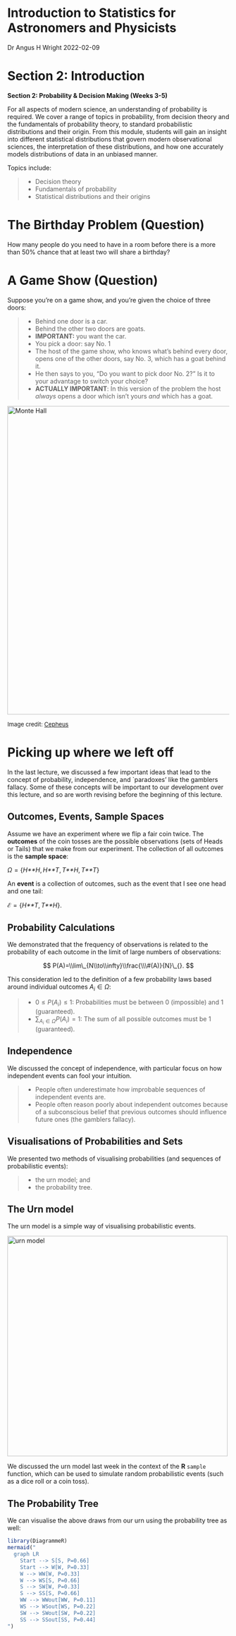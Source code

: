 Introduction to Statistics for Astronomers and Physicists
================
Dr Angus H Wright
2022-02-09



# Section 2: Introduction <!--{{{-->

<!--Setup {{{-->
<style type="text/css">
.python { 
  background-color: 
    RColorBrewer::brewer.pal(1,"Set2");
} 
.out { 
  max-height: 300px;
  overflow-y: auto;
  background-color: inherit;
}
</style>
<!--}}}-->

**Section 2: Probability & Decision Making (Weeks 3-5)**

For all aspects of modern science, an understanding of probability is
required. We cover a range of topics in probability, from decision
theory and the fundamentals of probability theory, to standard
probabilistic distributions and their origin. From this module, students
will gain an insight into different statistical distributions that
govern modern observational sciences, the interpretation of these
distributions, and how one accurately models distributions of data in an
unbiased manner.

Topics include:

> -   Decision theory
> -   Fundamentals of probability
> -   Statistical distributions and their origins

<!--}}}-->

# The Birthday Problem (Question) <!--{{{-->

How many people do you need to have in a room before there is a more
than 50% chance that at least two will share a birthday?

<!--}}}-->

# A Game Show (Question) <!--{{{-->

Suppose you’re on a game show, and you’re given the choice of three
doors:

> -   Behind one door is a car.
> -   Behind the other two doors are goats.
> -   **IMPORTANT:** you want the car.
> -   You pick a door: say No. 1
> -   The host of the game show, who knows what’s behind every door,
>     opens one of the other doors, say No. 3, which has a goat behind
>     it.
> -   He then says to you, “Do you want to pick door No. 2?” Is it to
>     your advantage to switch your choice?
> -   **ACTUALLY IMPORTANT**: In this version of the problem the host
>     *always* opens a door which isn’t yours *and* which has a goat.

<img src="../Rmd/Images/MonteHall.png" alt="Monte Hall" width="700" />

<font size="2"> Image credit:
<a href="https://commons.wikimedia.org/w/index.php?curid=1234194">Cepheus</a>
</font>

<!--}}}-->

# Picking up where we left off <!--{{{-->

In the last lecture, we discussed a few important ideas that lead to the
concept of probability, independence, and \`paradoxes’ like the gamblers
fallacy. Some of these concepts will be important to our development
over this lecture, and so are worth revising before the beginning of
this lecture.

<!--}}}-->

## Outcomes, Events, Sample Spaces <!--{{{-->

Assume we have an experiment where we flip a fair coin twice. The
**outcomes** of the coin tosses are the possible observations (sets of
Heads or Tails) that we make from our experiment. The collection of all
outcomes is the **sample space**:

*Ω* = {*H**H*, *H**T*, *T**H*, *T**T*}

An **event** is a collection of outcomes, such as the event that I see
one head and one tail:

ℰ = {*H**T*, *T**H*}.

<!--}}}-->

## Probability Calculations <!--{{{-->

We demonstrated that the frequency of observations is related to the
probability of each outcome in the limit of large numbers of
observations:

$$
P(A)=\\lim\_{N\\to\\infty}\\frac{\\\#(A)}{N}\_{}.
$$

This consideration led to the definition of a few probability laws based
around individual outcomes *A*<sub>*i*</sub> ∈ *Ω*:

> -   0 ≤ *P*(*A*<sub>*i*</sub>) ≤ 1: Probabilities must be between 0
>     (impossible) and 1 (guaranteed).
> -   ∑<sub>*A*<sub>*i*</sub> ∈ *Ω*</sub>*P*(*A*<sub>*i*</sub>) = 1: The
>     sum of all possible outcomes must be 1 (guaranteed).

<!--}}}-->

## Independence <!--{{{-->

We discussed the concept of independence, with particular focus on how
independent events can fool your intuition.

> -   People often underestimate how improbable sequences of independent
>     events are.
> -   People often reason poorly about independent outcomes because of a
>     subconscious belief that previous outcomes should influence future
>     ones (the gamblers fallacy).

<!--}}}-->

## Visualisations of Probabilities and Sets <!--{{{-->

We presented two methods of visualising probabilities (and sequences of
probabilistic events):

> -   the urn model; and
> -   the probability tree.

<!--}}}-->

## The Urn model <!--{{{-->

The urn model is a simple way of visualising probabilistic events.

<img src="../Rmd/Images/SimpleUrn.png" alt="urn model" width="500" />

We discussed the urn model last week in the context of the **R**
`sample` function, which can be used to simulate random probabilistic
events (such as a dice roll or a coin toss).

<!--}}}-->

## The Probability Tree <!--{{{-->

We can visualise the above draws from our urn using the probability tree
as well:

``` r
library(DiagrammeR)
mermaid("
  graph LR
    Start --> S[S, P=0.66]
    Start --> W[W, P=0.33]
    W --> WW[W, P=0.33]
    W --> WS[S, P=0.66]
    S --> SW[W, P=0.33]
    S --> SS[S, P=0.66]
    WW --> WWout[WW, P=0.11]
    WS --> WSout[WS, P=0.22]
    SW --> SWout[SW, P=0.22]
    SS --> SSout[SS, P=0.44]
")
```

<div id="htmlwidget-3d7d5f8a7a1b8d84688b" style="width:80%;height:384px;" class="DiagrammeR html-widget"></div>
<script type="application/json" data-for="htmlwidget-3d7d5f8a7a1b8d84688b">{"x":{"diagram":"\n  graph LR\n    Start --> S[S, P=0.66]\n    Start --> W[W, P=0.33]\n    W --> WW[W, P=0.33]\n    W --> WS[S, P=0.66]\n    S --> SW[W, P=0.33]\n    S --> SS[S, P=0.66]\n    WW --> WWout[WW, P=0.11]\n    WS --> WSout[WS, P=0.22]\n    SW --> SWout[SW, P=0.22]\n    SS --> SSout[SS, P=0.44]\n"},"evals":[],"jsHooks":[]}</script>
<!--}}}-->

# Venn Diagrams <!--{{{-->

One visualisation tool that we didn’t look at last week, but which is
sometimes very useful to understand, is the Venn diagram.

<img src="../Rmd/Images/GeneralVenn.png" alt="venn" width="600" />

Thinking again about our urn, we have:

<img src="../Rmd/Images/SimpleUrnVenn.png" alt="urn model venn" width="600" />

<!--}}}-->

## Independence <!--{{{-->

Two events in an experiment sample space (*A*, *B* ∈ *Ω*) are
independent. How do they appear in our Venn diagram?

<img src="../Rmd/Images/IndependentVenn1.png" alt="Independence Venn 1" width="300" />
<img src="../Rmd/Images/IndependentVenn2.png" alt="Independence Venn 2" width="300" />

-   The first plot shows two **disjoint** events. That is: if we observe
    *A*, then we cannot observe *B*. Therefore they cannot be
    independent, as information about *A* informs us about *B*.
-   The second plot shows two **independent** events. If we observe *A*,
    our probability of observing *B* is relatively unchanged.

The latter point is a nuanced one, and it is worth understanding. The
probability of observing *A* and *B* in our Venn diagram is equal,
because they cover equal fractions of the sample space. If we observe
*A*, our observation now restricts us to the box containing *A* only.
But *A* and *B* are independent, which means that the observation of *A*
can’t inform us about *B*. So the probability of observing *B* must be
relatively unchanged. That is, the intersection of B and A (*A* ∩ *B*)
must occupy the same fraction of *A* as *B* occupies in *Ω*.

-   *P*(*A* ∩ *B*)/*P*(*A*) = *P*(*B*)/*P*(*Ω*)

Remember, though, that
*P*(*Ω*) = 1
and therefore

-   *P*(*A* ∩ *B*) = *P*(*A*) × *P*(*B*) if *A* and *B* are independent.

<!--}}}-->

# Independence and Non-independence <!--{{{-->

Independent events are extremely important in statistics, especially in
the context of random variables (which we will discuss later in this
section). However non-independent events are also extremely important.
These are cases where a subsequent outcome is dependent on the previous
results. An obvious example is returning to our **urn**:

<img src="../Rmd/Images/UrnReplacement.png" alt="Urn with Replacement" width="600" />

Here our draws are independent, and computing the probability of the
observed outcome is straightforward (that is, the joint probability of
observing a 2 and then an 8):

$$ 
\\begin{align}
P(2\\cap 8) &= P(2)\\times P(8) \\\\
&= \\frac{1}{8}\\times \\frac{1}{8} \\\\
&= \\frac{1}{64}
\\end{align}
$$

However, how does this change if we choose not to replace the first ball
that we draw?

<img src="../Rmd/Images/UrnNoReplacement.png" alt="Urn without Replacement" width="600" />

<!--}}}-->

# Conditional Probability <!--{{{-->

This is where the concept of **conditional probability** becomes
relavent. Given a sample space *Ω* of outcomes and a collection of
events, the conditional probability of B, conditioned on A, is the
probability that B occurs given that A has definitely occurred

*P*(*B*\|*A*)

With our urn example, if we do not replace the 2 after our first draw,
this has fundamentally altered the possible outcomes of the next draw,
and therefore changed the probabilities involved. For our second draw,
what now want to know is the probability of observing an 8 *given that*
we just observed a 2. Said differently, the second draw computes the the
probability of observing an 8 *conditioned upon* our prior observation
of a 2.

In this example we can compute the conditional proability logically:

<img src="../Rmd/Images/UrnNoReplacement.png" alt="Urn without Replacement" width="600" />

$$
\\begin{align}
P(2\\cap 8) &= P(2)\\times P(8\|2) \\\\
&= \\frac{1}{8}\\times \\frac{1}{7} \\\\
&= \\frac{1}{56}. 
\\end{align}
$$

This example is a very trivial one, but consider a slightly different
calculation.

Suppose we draw two balls from our urn, with replacement. We want to
calculate the probability of drawing two balls with a combined value
greater than or equal to 10.

The “win” event space is therefore:
$$
\\begin{align}
\\mathcal{E}=\\{ & 8+2,8+3,8+4,8+5,8+6,8+7,8+8,\\\\
               & 7+3,7+4,7+5,7+6,7+7,7+8,\\\\
               & 6+4,6+5,6+6,6+7,6+8,\\\\
               & 5+5,5+6,5+7,5+8,\\\\
               & 4+6,4+7,4+8,\\\\
               & 3+7,3+8,\\\\
               & 2+8\\}. 
\\end{align}
$$
There are 64 possible ways of drawing 2 balls from a bag of 8 with
replacement, which means that we have a 7/16 chance of winning this
game. However, suppose now that we **know** that our first draw is an 8.
How does this information influence our chance of winning?

If we first observe an 8, there are 7 subsequent draws which will earn
us a victory:

ℰ\|8 = {8 + 2, 8 + 3, 8 + 4, 8 + 5, 8 + 6, 8 + 7, 8 + 8}

Therefore the probability of winning given our first draw is an 8 jumps
to *P*(ℰ\|8) = 7/8. What about if we **know** that our first draw is a
2?

ℰ\|2 = {2 + 8}

And so our probability of winning is a lowly *P*(ℰ\|2) = 1/8. With this
simple example we can see how important conditional probability is, and
how event probabilities can be wildly influenced by different
conditionalisation.

<!--}}}-->

## The Probability Tree (again) <!--{{{-->

The conditional probability can be usefully read-off of a probability
tree as well, which (for discrete problems) can be very useful.

Looking again at our urn problem:

``` r
library(DiagrammeR)
mermaid("
  graph LR
    Start --> S[S, P=0.66]
    Start --> W[W, P=0.33]
    W --> WW[W, P=0.33]
    W --> WS[S, P=0.66]
    S --> SW[W, P=0.33]
    S --> SS[S, P=0.66]
    WW --> WWout[WW, P=0.11]
    WS --> WSout[WS, P=0.22]
    SW --> SWout[SW, P=0.22]
    SS --> SSout[SS, P=0.44]
")
```

<div id="htmlwidget-a03182640cae5b42b577" style="width:80%;height:384px;" class="DiagrammeR html-widget"></div>
<script type="application/json" data-for="htmlwidget-a03182640cae5b42b577">{"x":{"diagram":"\n  graph LR\n    Start --> S[S, P=0.66]\n    Start --> W[W, P=0.33]\n    W --> WW[W, P=0.33]\n    W --> WS[S, P=0.66]\n    S --> SW[W, P=0.33]\n    S --> SS[S, P=0.66]\n    WW --> WWout[WW, P=0.11]\n    WS --> WSout[WS, P=0.22]\n    SW --> SWout[SW, P=0.22]\n    SS --> SSout[SS, P=0.44]\n"},"evals":[],"jsHooks":[]}</script>

we can see that the conditional probability of drawing (e.g.) no striped
ball is:

*P*(*W**W*) = 0.33

However the probability of observing no striped ball *given* that we
observe a white ball with our first draw:

$$
P(WW \| W)  = \\frac{P(WW)}{P(WW) + P(WS)}
$$

<!--}}}-->

# The Birthday Problem (Answer) <!--{{{-->

How many people do you need to have in a room before there is a more
than 50% chance that at least two will share a birthday?

The birthday problem is another example of a statistical paradox; a
problem where your intuition will almost certainly have failed you.

To calculate the number of people required to have a 50% chance that two
share a birthday is quite simple. First we make some simplifying
assumptions:

> -   There are 365 days in a year
> -   Birthdays are totally random

Neither of these are true: but the former has a small affect, and the
latter makes our answer an *over-estimate* of the number of people
required, because birthdays tend to cluster around particular times of
the year.

The probability of finding two people with a shared birthday is:

*P*(shared birthday) = 1 − *P*(no shared birthday)

Calculating the probability of people *not* sharing a birthday is
easier, because it’s a simple conditional probability. The probability
of each additional person not sharing a birthday depends on the number
of previous observations.

$$
\\begin{align}
P(\\textrm{no shared birthday}) = &P(\\textrm{person 1 has a birthday})\\times \\\\
&P(\\textrm{person 2 has a birthday different from person 1})\\times \\\\
&P(\\textrm{person 3 has a birthday different from persons 1 and 2})\\times \\dots \\\\
= & P(\\textrm{no shared birthday}\|\\textrm{0 other birthdays})\\times \\\\
  & P(\\textrm{no shared birthday}\|\\textrm{1 other birthday})\\times \\\\
  & P(\\textrm{no shared birthday}\|\\textrm{2 other birthdays})\\times\\dots \\\\
= & \\frac{365}{365}\\times\\frac{364}{365}\\times\\frac{363}{365}\\times\\frac{362}{365}\\times\\dots \\\\
= & \\left(\\frac{1}{365}\\right)^n\\times{365}\\times{364}\\times{363}\\times\\dots 
\\end{align}
$$

We can then calculate this probability simply:

<!--R CodeBlock Template-{{{-->

``` r
magplot(1:100,1-(1/365)^(1:100)*cumprod(365:266),type='s',col='red',xlab='Number of People',
     ylab='Prob. of Two People Sharing')
abline(h=0.5,lty=2)
```

<img src="IntroductionToStatistics_Section2b_files/figure-gfm/unnamed-chunk-4-1.png" width="80%" style="display: block; margin: auto;" />
<!--}}}-->

Therefore, there needs to be only 23 people in a group before there is a
more-than-50% chance that two will share a birthday. This certainly
sounds counter-intuitive, however this is because (again) our intuition
isn’t well suited to conditional inference.

In this particular case, a common cause of incorrect inference is driven
by a conflation between “any two people sharing a birthday” and “someone
sharing the same birthday as *me*”. The former represents a series of
conditional probabilities, whereas the latter is a series of independent
probabilities.

The number of people required to be in a room so that the probability of
someone sharing *your* birthday is greater than 50% is over 250. Note
that in that group, though, there will likely be others who will jointly
share a birthday before you!

``` r
magplot(1:300,1-(364/365)^(1:300),type='s',col='red',xlab='Number of People',
     ylab='Prob. of Someone Sharing YOUR Birthday')
abline(h=0.5,lty=2)
```

<img src="IntroductionToStatistics_Section2b_files/figure-gfm/unnamed-chunk-5-1.png" width="80%" style="display: block; margin: auto;" />

<!--}}}-->

# Computing Conditional Probability <!--{{{-->

We now want to derive an expression for the conditional probability
*P*(*B*\|*A*).

We can start with our venn diagram again:

<img src="../Rmd/Images/GeneralVenn.png" alt="venn" width="600" />

Our conditionalisation means that we know our probability must reside
within *A*. We want to know *P*(*B*\|*A*): the probability that it lies
within *both* *A* and *B* ∩ *A*.

If the outcome lies in *A*, then it must fall within either *A* ∩ *B* or
*A* ∩ *B*<sup>𝒸</sup>. Therefore:

*P*(*B*\|*A*) + *P*(*B*<sup>𝒸</sup>\|*A*) = 1

Additionally, we can use our link between probability and relative
frequency to our advantage. If some outcome *C* ∩ *A* is *k* times more
likely than *B* ∩ *A*, then *P*(*C* ∩ *A*) = *k**P*(*B* ∩ *A*). But
crucially, this must be true regardless of whether *A* is observed first
or not (the order of observation doesn’t change the relative positions
of items in our venn diagram). So *P*(*C*\|*A*) = *k**P*(*B*\|*A*):

*P*(*B*\|*A*) ∝ *P*(*B* ∩ *A*)

To determine the coefficient of proportionality (*c*) we can use the
above expressions:

$$
P(B\|A)=1-P(B^\\mathcal{c}\|A) \\\\
P(B\|A)+P(B^\\mathcal{c}\|A)=1 \\\\
P(B\|A)+P(B^\\mathcal{c}\|A)=cP(B\\cap A)+cP(B^\\mathcal{c}\\cap A) \\\\
cP(B\\cap A)+cP(B^\\mathcal{c}\\cap A)=cP(A)=1 \\\\
\\frac{P(B\\cap A)}{P(A)}+\\frac{P(B^\\mathcal{c}\\cap A)}{P(A)}=1 \\\\
$$

and so:

$$
P(B\|A)=\\frac{P(B\\cap A)}{P(A)}.
$$

The intersection and the conditional probability are therefore very
closely related. The probability of *B* conditioned upon *A* is the
probability of *B* *and* *A*, divided by the total probability of *A*.
Said differently; the intersection probability has range
0 ≤ *P*(*B* ∩ *A*) ≤ *P*(*A*), while the conditional probability has the
range 0 ≤ *P*(*B*\|*A*) ≤ 1.

This can be a guide as to how to think about the intersection
(i.e. *P*(*B* ∩ *A*)) and the conditional probability. The former
provides a probability in the *absence* of any additional
information/observations. The conditional probability, however, provides
probability based on the *knowledge* that we have already made some
observation.

We can use our Venn diagrams again to learn about conditional
probability and independence:

<img src="../Rmd/Images/IndependentVenn1.png" alt="Independence Venn 1" width="300" />
<img src="../Rmd/Images/IndependentVenn2.png" alt="Independence Venn 2" width="300" />

We can use this formula to infer the conditional probability
*P*(*B*\|*A*) in these two scenarios. Clearly on the left the
intersection is 0: *P*(*B* ∩ *A*) = 0. And therefore the conditional
probability is also zero. On the right, recall that we asserted that
these events were independent, and therefore had the same fractional
area of intersection between (*A* and *B*) and (*B* and *Ω*):

> -   *P*(*B* ∩ *A*)/*P*(*A*) = *P*(*B*)

But notice now that the LHS of this equation is just the conditional
probability *P*(*B*\|*A*). So:

> -   *P*(*B*\|*A*) = *P*(*B*) for independent events

That is, if events are independent, conditionalisation doesn’t have any
impact (which makes sense!).

Lastly, there is one additional (very important!) observation we can
make. Given that the intersection of two probabilities is unchanged
under ordering: *P*(*B* ∩ *A*) = *P*(*A* ∩ *B*), this means that:

$$
\\begin{align}
P(B\|A)&=\\frac{P(B\\cap A)}{P(A)} \\\\
P(A\|B)&=\\frac{P(A\\cap B)}{P(B)} \\\\
\\therefore P(B\|A)&= \\frac{P(A\|B)P(B)}{P(A)} \\\\
\\end{align}
$$

This turns out to be an extremely valuable relationship known as **Bayes
Rule**, and it will form the basis of the *majority* of the second half
of this course!

<!--}}}-->

# Playing Poker <!--{{{-->

Let’s have a break now and play some poker. We will start with a simple
version of the game:

> -   The game is played with a standard 52 card deck
> -   You are dealt 5 cards, all face down

What is the probability that you are dealt a royal flush (AKQJ10 in one
suit)?

To compute the number of *k* possible combinations of *N* possible
outcomes *when ordering does not matter* we can use combinatorics:

$$
\\frac{N!}{k!(N-k)!} = {N \\choose k}
$$

The number of possible royal flush hands (ignoring the order) is 4: one
for each suit. The number of possible 5 card hands (ignoring the order)
is:

$$
{52 \\choose 5 } = 2\\,598\\,960
$$

Therefore the probability of being dealt a royal flush in our game of
poker is:

$$
P(\\textrm{royal flush}) = \\frac{4}{2\\,598\\,960} = \\frac{1}{649\\,740}.
$$

Let’s say now, though, that you are dealt your five card hand and the
fifth card lands face-up. It is a 4 of diamonds.

What is the conditional probability that you have a royal flush
(*P*(royal flush\|4♢))

Your sloppy dealer makes the same mistake a second time, but this time
the card which lands face-up is the ace of spades. What is the
conditional probability that you have a royal flush
(*P*(royal flush\|*A*♠))

Let’s define some events:

> -   *A* is the event that the last card you get is the ace of spades
>     *and* you get a royal flush
> -   *B* is the event that the last card you get is the ace of spades

The conditional probability of *A* given *B*, from our formula, is:

$$
P(A\|B)=\\frac{P(A\\cap B)}{P(B)}.
$$

*P*(*B*) is easy to compute; the *A*♠ is just a normal card in the deck.
$P(B)=\\frac{1}{52}$. The joint probability of getting the ace of spades
and having a royal flush is:

$$
\\frac{\\textrm{the number of royal flushes where the last card is}\\,A\\spadesuit}{\\textrm{total number of 5 card hands}}
$$

The numerator is simply the number of ways of drawing the spade royal
flush while ensuring that the *A*♠ is the last card drawn:
4 × 3 × 2 × 1. The denominator is just the number of available
combinations of 5 cards: 52 × 51 × 50 × 49 × 48. So:

$$
P(\\textrm{royal flush}\|A\\spadesuit)=\\frac{1}{249\\,900}. 
$$

So seeing the Ace makes a big difference, but you still probably
wouldn’t want to bet the house…

<!--}}}-->

# The Prosecutors Fallacy <!--{{{-->

Reasoning logically with conditional probabilities is difficult.

One prominent logical fallacy that happens with statistics is known as
the prosecutors fallacy. This is the implicit assumption that
conditional probabilities are reversible.

A prosecutor at court presents evidence ℰ. They argue that the defendent
is guilty because the probability of finding the evidence given
innocence *P*(ℰ\|ℐ) is small. But this is totally irrelevant. The real
question is what is the probability that the defendent is innocent given
the evidence: *P*(ℐ\|ℰ).

The distinction is relevant, because the conditionalisation can have
vastly different outcomes (one can be very large while the other is very
small).

We can relate these quantities with our formula from earlier:

$$
\\begin{align}
P(\\mathcal{I}\|\\mathcal{E}) &= \\frac{P(\\mathcal{E}\|\\mathcal{I})P(\\mathcal{I})}{P({\\mathcal{E})}} \\\\
&=\\frac{P(\\mathcal{E}\|\\mathcal{I})P(\\mathcal{I})}{P(\\mathcal{E}\|\\mathcal{I})P(\\mathcal{I})+P(\\mathcal{E}\|\\mathcal{I^\\mathcal{c}})P(\\mathcal{I^\\mathcal{c}})}
\\end{align}
$$

The assumed similarity between *P*(ℐ\|ℰ) and *P*(ℰ\|ℐ) is clearly
violated if *P*(ℐ) is large, or if *P*(ℰ\|ℐ<sup>𝒸</sup>) is much smaller
than P(\|).

This may seem familiar to you from last week, when we discussed the DNA
matching problem. In that example, we considered independence between
the failures in the database. This leads to another damaging
possibility: treating truly conditionally dependent events as
independent.

## In Summary

Always be careful about your reasoning regarding conditional probability
and about independent events. These lead to logical fallacies that can
completely negate the accuracy of your work. Always ask yourself two
fundamental questions:

> -   What am I interested in: *P*(*A*\|*B*)? or *P*(*B*\|*A*)?
> -   Am I modelling possibly dependent events as independent?

Consider this trivial example:

> -   What is the conditional probability of winning the lottery given
>     that you buy a ticket?
> -   What is the conditional probability of having bought a ticket
>     given that you win the lottery?

<!--}}}-->

# The Monty Hall Problem <!--{{{-->

Suppose you’re on a game show, and you’re given the choice of three
doors:

> -   Behind one door is a car.
> -   Behind the other two doors are goats.
> -   **IMPORTANT:** you want the car.
> -   You pick a door: say No. 1
> -   The host of the game show, who knows what’s behind every door,
>     opens one of the other doors, say No. 3, which has a goat behind
>     it.
> -   He then says to you, “Do you want to pick door No. 2?” Is it to
>     your advantage to switch your choice?
> -   **ACTUALLY IMPORTANT**: In this version of the problem the host
>     *always* opens a door which isn’t yours *and* which has a goat.

<img src="../Rmd/Images/MonteHall.png" alt="Monte Hall" width="700" />

<font size="2"> Image credit:
<a href="https://commons.wikimedia.org/w/index.php?curid=1234194">Cepheus</a>
</font>

We want to know the conditional probability that there is a car behind
door 1 given we now know that there is a goat behind door 3.

$$
P(C\_1\|G\_3)= \\frac{P(G\_3\|C\_1)P(C\_1)}{P(G\_3\|C\_1)P(C\_1)+P(G\_3\|C\_2)P(C\_2)+P(G\_3\|C\_3)P(C\_3)}
$$

To work this out, we need to know *P*(*G*<sub>3</sub>\|*C*<sub>1</sub>),
*P*(*G*<sub>3</sub>\|*C*<sub>2</sub>), and
*P*(*G*<sub>3</sub>\|*C*<sub>3</sub>).

> -   *P*(*G*<sub>3</sub>\|*C*<sub>3</sub>) = 0, because the host
>     chooses from doors with goats behind them.
> -   $P(G\_3\|C\_1)=\\frac{1}{2}$, because the host chooses randomly
>     from doors with goats behind them that are not door one.
> -   *P*(*G*<sub>3</sub>\|*C*<sub>2</sub>) = 1, because there is only
>     one door that (a) has a goat behind it and (b) isn’t door one.

We can substitute these values into the formula, and we find:

$$
P(C\_1\|G\_3)=\\frac{1}{3}.
$$

**What?!**

This means that, given the parameters of the game show, it is in your
interest to switch doors. How can this be?

To understand this we can use the tools that we’ve compiled over the
course of the last two lectures. Firstly, this is what a probability
tree for this problem looks like, where we only show the branches that
produce the relevant outcomes:

<div id="htmlwidget-f6f1d0396f45eeb7a87f" style="width:80%;height:384px;" class="DiagrammeR html-widget"></div>
<script type="application/json" data-for="htmlwidget-f6f1d0396f45eeb7a87f">{"x":{"diagram":"\n  graph LR\n    Door1 --> G1[G1, P=0.5]\n    Door1 --> G2[G2, P=0.5]\n    G1 --> G1Show3[Show3, P=1]\n    G2 --> G2Show3[Show3, P=0.5]\n    G1Show3 --> Car2[Car2, P=0.5]\n    G2Show3 --> Car1[Car1, P=0.25]\n"},"evals":[],"jsHooks":[]}</script>

This shows that the total conditional probability of the car being
behind door 1 is *P* = 0.25, whereas the conditional probability of the
car being behind door 2 is *P* = 0.5. Hence our ratio of probabilities
being 1/3.

This is not an intuitive result! However, you can begin to understand
how the result comes about by considering some extreme examples.

Consider a circumstance where there are 100 doors rather than 3. In this
scenario, the game-show host opens not just one “wrong” door, but 98. In
this circumstance, the initial probability that you picked the correct
answer was 1/100, and now the host *knowingly* discarded 98 wrong doors.
Does your intuition tell you that it makes more sense to switch now?

<!--}}}-->

# Anomoly detection <!--{{{-->

The last discussion that we will have in this section on conditional
probability is regarding the difficulty of anomaly detection: that is,
why it’s difficult to reliably detect rare events.

There are many cases in Astronomy and Physics where anomoly detection is
interesting/desireable. Discovering new and rare phenomena is an obvious
example, be they exotic particles in a detector or exotic transients in
the universe.

When discussing accuracy of detection it is worth understanding the
different types of result:

``` out
##          Compare         Reality.Positive        Reality.Negative
## 1  Measured-True            True Positive False Positive (Type I)
## 2 Measured-False False Negative (Type II)           True Negative
```

The “Types” are included because these names are sometimes used for
specific types of failures.

The difficulty in anomaly detection arises because, as an event becomes
rare, the accuracy of tests required to minimise false positives (Type
1) becomes prohibitively large.

Let’s consider two examples: detecting a common event, and detecting a
rare event, with an experiment of fixed accuracy.

## A common event

A decay process occurs in nature with probability 0.4. You have an
experiment that detects this emission with a probability of 0.6, and
produces a false positive with probability 0.1. What is the conditional
probability that you witness a true decay *and* the experiment produces
a positive detection?

``` out
##              Compare True.Decay No.Decay
## 1 Positive Detection        0.6      0.1
## 2 Negative Detection        0.4      0.9
```

Let 𝒹 be the event that a true decay occurs, and 𝒫 be the event that the
experiement produces a positive detection.

$$
\\begin{align}
P(\\mathcal{d}\|\\mathcal{P})&=\\frac{P(\\mathcal{P}\|\\mathcal{d})P(\\mathcal{d})}{P(\\mathcal{P})} \\\\
&=\\frac{P(\\mathcal{P}\|\\mathcal{d})P(\\mathcal{d})}{P(\\mathcal{P}\|\\mathcal{d})P(\\mathcal{d}) + P(\\mathcal{P}\|\\mathcal{d^c})P(\\mathcal{d^c})} \\\\
&=\\frac{0.6\\times 0.4}{0.6\\times 0.4 + 0.1\\times 0.6} \\\\
&=0.8 
\\end{align}
$$

So your experiment only has to be approximately accurate to produce
reliable detections when the event it common.

## A rare event

Let’s now consider a similar scenario, except the probability of our
decay occuring in nature is very small: *P*(𝒹) = 0.001. The experiment,
though, has improved to 99.9% accuracy, and only 1% false-positive rate.

``` out
##              Compare True.Decay No.Decay
## 1 Positive Detection      0.999     0.01
## 2 Negative Detection      0.001     0.99
```

Again we compute our probability that we actually detected the event:

$$
\\begin{align}
P(\\mathcal{d}\|\\mathcal{P})&=\\frac{P(\\mathcal{P}\|\\mathcal{d})P(\\mathcal{d})}{P(\\mathcal{P})} \\\\
&=\\frac{P(\\mathcal{P}\|\\mathcal{d})P(\\mathcal{d})}{P(\\mathcal{P}\|\\mathcal{d})P(\\mathcal{d}) + P(\\mathcal{P}\|\\mathcal{d^c})P(\\mathcal{d^c})} \\\\
&=\\frac{0.999\\times 0.001}{0.999\\times 0.001 + 0.01\\times 0.999} \\\\
&=0.09 
\\end{align}
$$

So despite our experiment becoming much much more accurate, the
probability that we make a true detection is less than 10%. Said
differently, 10 out of every 11 detections will be false.

<div id="htmlwidget-43cafc478987b6a1bb1a" style="width:80%;height:384px;" class="DiagrammeR html-widget"></div>
<script type="application/json" data-for="htmlwidget-43cafc478987b6a1bb1a">{"x":{"diagram":"\n  graph LR\n    Start --> Decay[Decay, P=0.001]\n    Start --> NoDecay[No Decay, P=0.999]\n    Decay --> D_Exp_Pos[Experiment Detection, P=0.999]\n    NoDecay --> nD_Exp_Pos[Experiment Detection, P=0.01]\n    D_Exp_Pos --> NobelPrize[Nobel Prize, P=0.000999]\n    nD_Exp_Pos --> IgnobelPrize[Ignobel Prize, P=0.00999]\n"},"evals":[],"jsHooks":[]}</script>
<!--}}}-->
